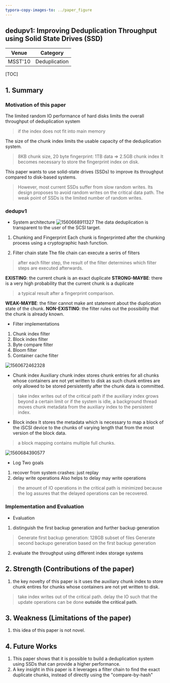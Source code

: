 ```yaml
---
typora-copy-images-to: ../paper_figure
---
```

dedupv1: Improving Deduplication Throughput using Solid State Drives (SSD)
------------------------------------------
|           Venue            |       Category       |
| :------------------------: | :------------------: |
| MSST'10 | Deduplication |
[TOC]

## 1. Summary
### Motivation of this paper
The limited random IO performance of hard disks limits the overall throughput of deduplication system
> if the index does not fit into main memory

The size of the chunk index limits the usable capacity of the deduplication system.
> 8KB chunk size, 20 byte fingerprint: 1TB data $\Rightarrow$ 2.5GB chunk index
> It becomes necessary to store the fingerprint index on disk.

This paper wants to use solid-state drives (SSDs) to improve its throughput compared to disk-based systems.
> However, most current SSDs suffer from slow random writes. Its design proposes to avoid random writes on the critical data path.
> The weak point of SSDs is the limited number of random writes.

### dedupv1
- System architecture
![1560668911327](../paper_figure/1560668911327.png)
The data deduplication is transparent to the user of the SCSI target.
1. Chunking and Fingerprint 
Each chunk is fingerprinted after the chunking process using a cryptographic hash function.

2. Filter chain state
The file chain can execute a serirs of filters
> after each filter step, the result of the filter determines which filter steps are executed afterwards. 

**EXISTING**: the current chunk is an exact duplicate
**STRONG-MAYBE**: there is a very high probability that the current chunk is a duplicate 
> a typical result after a fingerprint comparison.

**WEAK-MAYBE**: the filter cannot make ant statement about the duplication state of the chunk.
**NON-EXISTING**: the filter rules out the possibility that the chunk is already known.

- Filter implementations
1. Chunk index filter
2. Block index filter
3. Byte compare filter
4. Bloom filter
5. Container cache filter

![1560672462328](../paper_figure/1560672462328.png)

- Chunk index
Auxiliary chunk index stores chunk entries for all chunks whose containers are not yet written to disk as such chunk entires are only allowed to be stored persistently after the chunk data is committed.
> take index writes out of the critical path
> if the auxiliary index grows beyond a certain limit or if the system is idle, a background thread moves chunk metadata from the auxiliary index to the persistent index.


- Block index
It stores the metadata which is necessary to map a block of the iSCSI device to the chunks of varying length that from the most version of the block data.
> a block mapping contains multiple full chunks.

![1560684390577](../paper_figure/1560684390577.png)


- Log
Two goals
1. recover from system crashes: just replay
2. delay write operations
Also helps to delay may write operations 
> the amount of IO operations in the critical path is minimized because the log assures that the delayed operations can be recovered.


### Implementation and Evaluation
- Evaluation
1. distinguish the first backup generation and further backup generation
> Generate first backup generation: 128GB subset of files
> Generate second backupo generation based on the first backup generation

2. evaluate the throughput using different index storage systems

## 2. Strength (Contributions of the paper)
1. the key novelty of this paper is it uses the auxiliary chunk index to store chunk entires for chunks whose containers are not yet written to disk.
> take index writes out of the critical path.
> delay the IO such that the update operations can be done **outside the critical path**.


## 3. Weakness (Limitations of the paper)
1. this idea of this paper is not novel.

## 4. Future Works
1. This paper shows that it is possible to build a deduplication system using SSDs that can provide a higher performance.
2. A key insight in this paper is it leverages a filter chain to find the exact duplicate chunks, instead of directly using the "compare-by-hash"